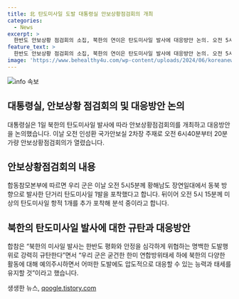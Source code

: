 ```yaml
---
title: 北 탄도미사일 도발 대통령실 안보상황점검회의 개최
categories:
  - News
excerpt: >
  한반도 안보상황 점검회의 소집, 북한의 연이은 탄도미사일 발사에 대응방안 논의. 오전 5시5분, 5시15분 각각 단거리, 미상의 탄도미사일 발사 포착. 북한의 이번 발사에 대해 한미는 과장 주장, 북한 주장 일축. 합참은 북한의 도발행위 강력 규탄하며 한미 연합방위태세 유지한다고 밝힘.
feature_text: >
  한반도 안보상황 점검회의 소집, 북한의 연이은 탄도미사일 발사에 대응방안 논의. 오전 5시5분, 5시15분 각각 단거리, 미상의 탄도미사일 발사 포착. 북한의 이번 발사에 대해 한미는 과장 주장, 북한 주장 일축. 합참은 북한의 도발행위 강력 규탄하며 한미 연합방위태세 유지한다고 밝힘.
image: 'https://www.behealthy4u.com/wp-content/uploads/2024/06/koreanews.jpg'
---
```


<p><img src="https://www.behealthy4u.com/wp-content/uploads/2024/06/koreanews.jpg" alt="info 속보" /></p>

<h2 data-ke-size="size26">대통령실, 안보상황 점검회의 및 대응방안 논의</h2>

<p data-ke-size="size16">대통령실은 1일 북한의 탄도미사일 발사에 따라 안보상황점검회의를 개최하고 대응방안을 논의했습니다. 이날 오전 인성환 국가안보실 2차장 주재로 오전 6시40분부터 20분 가량 안보상황점검회의가 열렸습니다.</p>

<h2 data-ke-size="size26">안보상황점검회의 내용</h2>

<p data-ke-size="size16">합동참모본부에 따르면 우리 군은 이날 오전 5시5분께 황해남도 장연일대에서 동북 방향으로 발사한 단거리 탄도미사일 1발을 포착했다고 합니다. 뒤이어 오전 5시 15분께 미상의 탄도미사일 항적 1개를 추가 포착해 분석 중이라고 합니다.</p>

<h2 data-ke-size="size26">북한의 탄도미사일 발사에 대한 규탄과 대응방안</h2>

<p data-ke-size="size16">합참은 “북한의 미사일 발사는 한반도 평화와 안정을 심각하게 위협하는 명백한 도발행위로 강력히 규탄한다”면서 “우리 군은 굳건한 한미 연합방위태세 하에 북한의 다양한 활동에 대해 예의주시하면서 어떠한 도발에도 압도적으로 대응할 수 있는 능력과 태세를 유지할 것”이라고 했습니다.</p>
생생한 뉴스, <a href="https://qoogle.tistory.com" rel="dofollow">qoogle.tistory.com</a>


